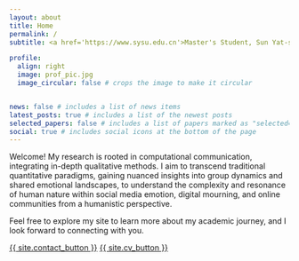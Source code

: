 ```yaml
---
layout: about
title: Home
permalink: /
subtitle: <a href='https://www.sysu.edu.cn'>Master's Student, Sun Yat-sen University</a>

profile:
  align: right
  image: prof_pic.jpg
  image_circular: false # crops the image to make it circular


news: false # includes a list of news items
latest_posts: true # includes a list of the newest posts
selected_papers: false # includes a list of papers marked as "selected={true}"
social: true # includes social icons at the bottom of the page
---
```


Welcome! My research is rooted in computational communication, integrating in-depth qualitative methods. I aim to transcend traditional quantitative paradigms, gaining nuanced insights into group dynamics and shared emotional landscapes, to understand the complexity and resonance of human nature within social media emotion, digital mourning, and online communities from a humanistic perspective. 

Feel free to explore my site to learn more about my academic journey, and I look forward to connecting with you.

<div class="row">
  <div class="col-sm mt-3 mt-md-0">
    <a href="{{ site.baseurl }}{{ site.contact_button_url }}" class="btn btn-primary">{{ site.contact_button }}</a>
    <a href="{{ site.baseurl }}{{ site.cv_button_url }}" class="btn btn-primary">{{ site.cv_button }}</a>
  </div>
</div> 